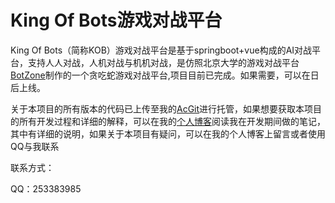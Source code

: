# King Of Bots游戏对战平台

King Of Bots（简称KOB）游戏对战平台是基于springboot+vue构成的AI对战平台，支持人人对战，人机对战与机机对战，是仿照北京大学的游戏对战平台[BotZone](https://www.botzone.org.cn/games)制作的一个贪吃蛇游戏对战平台,项目目前已完成。如果需要，可以在日后上线。

关于本项目的所有版本的代码已上传至我的[AcGit](https://git.acwing.com/Spumante/kob2)进行托管，如果想要获取本项目的所有开发过程和详细的解释，可以在我的[个人博客](http://124.221.199.172/index.php/category/KOB/)阅读我在开发期间做的笔记，其中有详细的说明，如果关于本项目有疑问，可以在我的个人博客上留言或者使用QQ与我联系

联系方式：

QQ：253383985